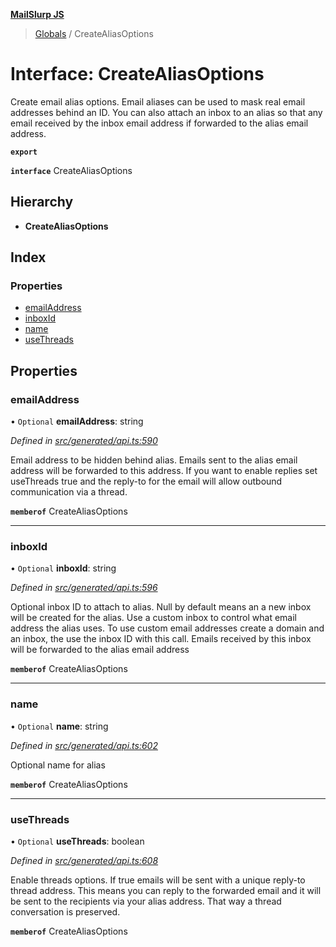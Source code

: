 **[MailSlurp JS](../README.md)**

> [Globals](../README.md) / CreateAliasOptions

# Interface: CreateAliasOptions

Create email alias options. Email aliases can be used to mask real email addresses behind an ID. You can also attach an inbox to an alias so that any email received by the inbox email address if forwarded to the alias email address.

**`export`** 

**`interface`** CreateAliasOptions

## Hierarchy

* **CreateAliasOptions**

## Index

### Properties

* [emailAddress](createaliasoptions.md#emailaddress)
* [inboxId](createaliasoptions.md#inboxid)
* [name](createaliasoptions.md#name)
* [useThreads](createaliasoptions.md#usethreads)

## Properties

### emailAddress

• `Optional` **emailAddress**: string

*Defined in [src/generated/api.ts:590](https://github.com/mailslurp/mailslurp-client/blob/8d5c17f/src/generated/api.ts#L590)*

Email address to be hidden behind alias. Emails sent to the alias email address will be forwarded to this address. If you want to enable replies set useThreads true and the reply-to for the email will allow outbound communication via a thread.

**`memberof`** CreateAliasOptions

___

### inboxId

• `Optional` **inboxId**: string

*Defined in [src/generated/api.ts:596](https://github.com/mailslurp/mailslurp-client/blob/8d5c17f/src/generated/api.ts#L596)*

Optional inbox ID to attach to alias. Null by default means an a new inbox will be created for the alias. Use a custom inbox to control what email address the alias uses. To use custom email addresses create a domain and an inbox, the use the inbox ID with this call. Emails received by this inbox will be forwarded to the alias email address

**`memberof`** CreateAliasOptions

___

### name

• `Optional` **name**: string

*Defined in [src/generated/api.ts:602](https://github.com/mailslurp/mailslurp-client/blob/8d5c17f/src/generated/api.ts#L602)*

Optional name for alias

**`memberof`** CreateAliasOptions

___

### useThreads

• `Optional` **useThreads**: boolean

*Defined in [src/generated/api.ts:608](https://github.com/mailslurp/mailslurp-client/blob/8d5c17f/src/generated/api.ts#L608)*

Enable threads options. If true emails will be sent with a unique reply-to thread address. This means you can reply to the forwarded email and it will be sent to the recipients via your alias address. That way a thread conversation is preserved.

**`memberof`** CreateAliasOptions
